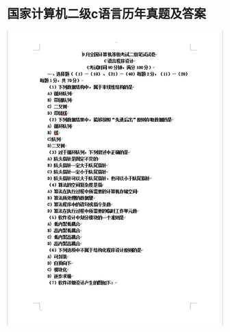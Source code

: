 # 国家计算机二级c语言历年真题及答案

![](https://github.com/cuofca/docs/raw/master/.gitbook/assets/qq-jie-tu-20191012231158.png)

